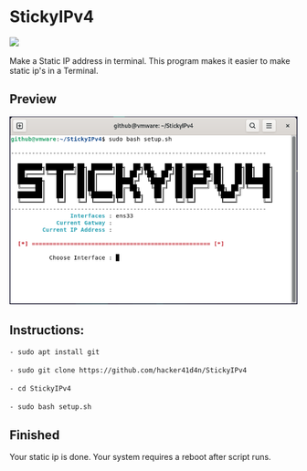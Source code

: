 # StickyIPv4
<a href="url"><img src="https://img.shields.io/github/license/hacker41d4n/StickyIPv4"></a>

Make a Static IP address in terminal. This program makes it easier to make static ip's in a Terminal.

## Preview

<a href="url"><img src="https://raw.githubusercontent.com/hacker41d4n/StickyIPv4/main/StickyIPv4%20Preview.PNG"></a>

## Instructions:

```
- sudo apt install git

- sudo git clone https://github.com/hacker41d4n/StickyIPv4

- cd StickyIPv4

- sudo bash setup.sh
```
## Finished 

Your static ip is done. Your system requires a reboot after script runs.
